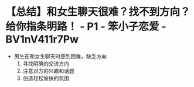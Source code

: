 # 【总结】和女生聊天很难？找不到方向？给你指条明路！ - P1 - 笨小子恋爱 - BV1nV411r7Pw

-   男生在和女生聊天时感到困难，缺乏方向
    1.  寻找明确的交流方向
    2.  注意对方的兴趣和话题
    3.  创造轻松愉快的氛围